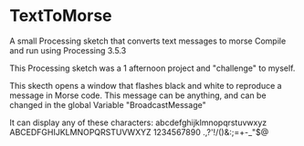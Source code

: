 # TextToMorse
A small Processing sketch that converts text messages to morse
Compile and run using Processing 3.5.3

This Processing sketch was a 1 afternoon project and "challenge" to myself.

This skecth opens a window that flashes black and white to reproduce a message in Morse code.
This message can be anything, and can be changed in the global Variable "BroadcastMessage"

It can display any of these characters:
abcdefghijklmnopqrstuvwxyz ABCEDFGHIJKLMNOPQRSTUVWXYZ 1234567890 .,?'!/()&:;=+-_\"$@
